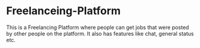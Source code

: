 # Freelanceing-Platform
This is a Freelancing Platform where people can get jobs that were posted by other people on the platform. 
It also has features like chat, general status etc.
